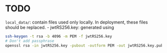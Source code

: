 # TODO

`local_data/`: contain files used only locally. In deployment, these files should be replaced.
    - jwtRS256.key: generated using 
    
```bash
ssh-keygen -t rsa -b 4096 -m PEM -f jwtRS256.key
# Don't add passphrase
openssl rsa -in jwtRS256.key -pubout -outform PEM -out jwtRS256.key.pub
```